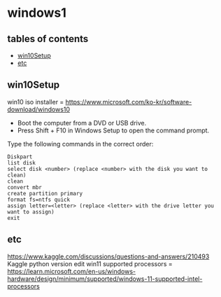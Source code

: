 # windows1
## tables of contents 

* [win10Setup](#win10setup)
* [etc](etc)


## win10Setup
win10 iso installer = https://www.microsoft.com/ko-kr/software-download/windows10

- Boot the computer from a DVD or USB drive.
- Press Shift + F10 in Windows Setup to open the command prompt.

  
Type the following commands in the correct order: 

    Diskpart
    list disk
    select disk <number> (replace <number> with the disk you want to clean)
    clean
    convert mbr
    create partition primary
    format fs=ntfs quick
    assign letter=<letter> (replace <letter> with the drive letter you want to assign)
    exit

## etc
https://www.kaggle.com/discussions/questions-and-answers/210493 Kaggle python version edit
win11 supported processors = https://learn.microsoft.com/en-us/windows-hardware/design/minimum/supported/windows-11-supported-intel-processors
